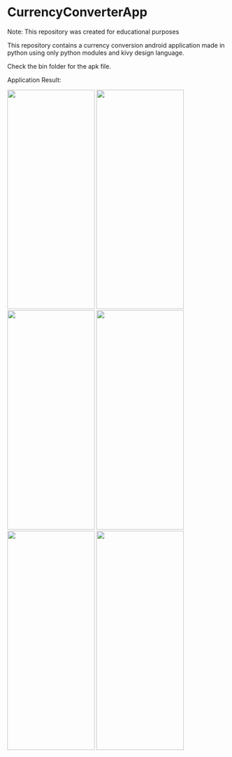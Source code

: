 # CurrencyConverterApp

Note: This repository was created for educational purposes

This repository contains a currency conversion android application made in python using only python modules and kivy design language.

Check the bin folder for the apk file. 

Application Result:

<img src="https://github.com/Ronn-M/CurrencyConverterApp/assets/117614337/60d43c61-bd92-490b-a308-ae7ef8f2a765" width="200" height="500">       
<img src="https://github.com/Ronn-M/CurrencyConverterApp/assets/117614337/82977aba-f372-4279-9dbf-521bb4fac0cb" width="200" height="500">  
<img src="https://github.com/Ronn-M/CurrencyConverterApp/assets/117614337/98c4340a-78b4-46dd-a95f-94c06ae0a484" width="200" height="500"> 
<img src="https://github.com/Ronn-M/CurrencyConverterApp/assets/117614337/690371f3-2629-4ead-8105-3a960bebd117" width="200" height="500">  
<img src="https://github.com/Ronn-M/CurrencyConverterApp/assets/117614337/28942117-5cbc-4fce-8f30-3f99a56f1ceb" width="200" height="500"> 
<img src="https://github.com/Ronn-M/CurrencyConverterApp/assets/117614337/a02f3ea2-467c-4bac-8e40-2639491e2fa9" width="200" height="500">

